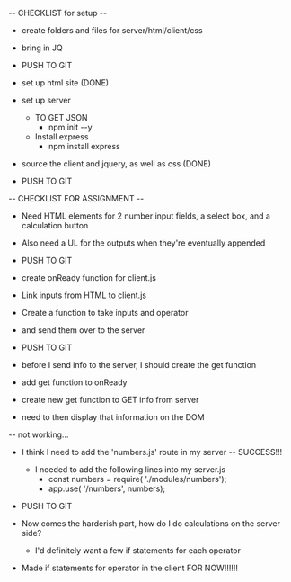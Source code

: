 -- CHECKLIST for setup --
- create folders and files for server/html/client/css
- bring in JQ

- PUSH TO GIT

- set up html site (DONE)
- set up server 
    - TO GET JSON
        - npm init --y
    - Install express
        - npm install express
- source the client and jquery, as well as css (DONE)

- PUSH TO GIT

-- CHECKLIST FOR ASSIGNMENT --
- Need HTML elements for 2 number input fields, a select box, and a calculation button
- Also need a UL for the outputs when they're eventually appended

- PUSH TO GIT

- create onReady function for client.js
- Link inputs from HTML to client.js
- Create a function to take inputs and operator
- and send them over to the server

- PUSH TO GIT

- before I send info to the server, I should create the get function
- add get function to onReady
- create new get function to GET info from server
- need to then display that information on the DOM

-- not working...
- I think I need to add the 'numbers.js' route in my server
-- SUCCESS!!!
    - I needed to add the following lines into my server.js
        - const numbers = require( './modules/numbers');
        - app.use( '/numbers', numbers);

- PUSH TO GIT

- Now comes the harderish part, how do I do calculations on the server side?
    - I'd definitely want a few if statements for each operator
- Made if statements for operator in the client FOR NOW!!!!!!
